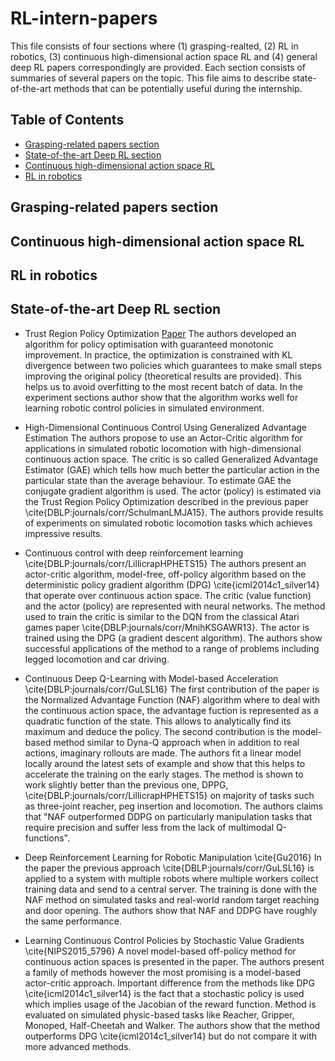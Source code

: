 # RL-intern-papers

This file consists of four sections where (1) grasping-realted, (2) RL in robotics, (3) continuous high-dimensional action space RL and (4) general deep RL papers correspondingly are provided. Each section consists of summaries of several papers on the topic. This file aims to describe state-of-the-art methods that can be potentially useful during the internship.

## Table of Contents

 - [Grasping-related papers section](#grasping-related-papers-section)
 - [State-of-the-art Deep RL section](#state-of-the-art-deep-rl-section)
 - [Continuous high-dimensional action space RL](#continuous-high-dimensional-action-space-rl)
 - [RL in robotics](#rl-in-robotics)


## Grasping-related papers section

## Continuous high-dimensional action space RL

## RL in robotics

## State-of-the-art Deep RL section
- Trust Region Policy Optimization [Paper](https://arxiv.org/abs/1502.05477)
The authors developed an algorithm for policy optimisation with guaranteed monotonic improvement. In practice, the optimization is constrained with KL divergence between two policies which guarantees to make small steps improving the original policy (theoretical results are provided). This helps us to avoid overfitting to the most recent batch of data. In the experiment sections author show that the algorithm works well for learning robotic control policies in simulated environment.

- High-Dimensional Continuous Control Using Generalized Advantage Estimation 
The authors propose to use an Actor-Critic algorithm for applications in simulated robotic locomotion with high-dimensional continuous action space. The critic is so called Generalized Advantage Estimator (GAE) which tells how much better the particular action in the particular state than the average behaviour. To estimate GAE the conjugate gradient algorithm is used. The actor (policy) is estimated via the Trust Region Policy Optimization described in the previous paper \cite{DBLP:journals/corr/SchulmanLMJA15}. The authors provide results of experiments on simulated robotic locomotion tasks which achieves impressive results.

- Continuous control with deep reinforcement learning \cite{DBLP:journals/corr/LillicrapHPHETS15}
The authors present an actor-critic algorithm, model-free, off-policy algorithm based on the deterministic policy gradient algorithm (DPG) \cite{icml2014c1_silver14} that operate over continuous action space. The critic (value function) and the actor (policy) are represented with neural networks. The method used to train the critic is similar to the DQN from the classical Atari games paper \cite{DBLP:journals/corr/MnihKSGAWR13}. The actor is trained using the DPG (a gradient descent algorithm). The authors show successful applications of the method to a range of problems including legged locomotion and car driving.

- Continuous Deep Q-Learning with Model-based Acceleration \cite{DBLP:journals/corr/GuLSL16}
The first contribution of the paper is the Normalized Advantage Function (NAF) algorithm where to deal with the continuous action space, the advantage fuction is represented as a quadratic function of the state. This allows to analytically find its maximum and deduce the policy. The second contribution is the model-based method similar to Dyna-Q approach when in addition to real actions, imaginary rollouts are made. The authors fit a linear model locally around the latest sets of example and show that this helps to accelerate the training on the early stages. The method is shown to work slightly better than the previous one, DPPG, \cite{DBLP:journals/corr/LillicrapHPHETS15} on majority of tasks such as three-joint reacher, peg insertion and locomotion. The authors claims that "NAF outperformed DDPG on particularly manipulation tasks that require precision and suffer less from the lack of multimodal Q-functions".

- Deep Reinforcement Learning for Robotic Manipulation \cite{Gu2016}
In the paper the previous approach \cite{DBLP:journals/corr/GuLSL16} is applied to a system with multiple robots where multiple workers collect training data and send to a central server. The training is done with the NAF method on simulated tasks and real-world random target reaching and door opening. The authors show that NAF and DDPG have roughly the same performance.

- Learning Continuous Control Policies by Stochastic Value Gradients \cite{NIPS2015_5796}
A novel model-based off-policy method for continuous action spaces is presented in the paper. The authors present a family of methods however the most promising is a model-based actor-critic approach. Important difference from the methods like DPG \cite{icml2014c1_silver14} is the fact that a stochastic policy is used which implies usage of the Jacobian of the reward function. Method is evaluated on simulated  physic-based tasks like Reacher, Gripper, Monoped, Half-Cheetah and Walker. The authors show that the method outperforms DPG \cite{icml2014c1_silver14} but do not compare it with more advanced methods.
